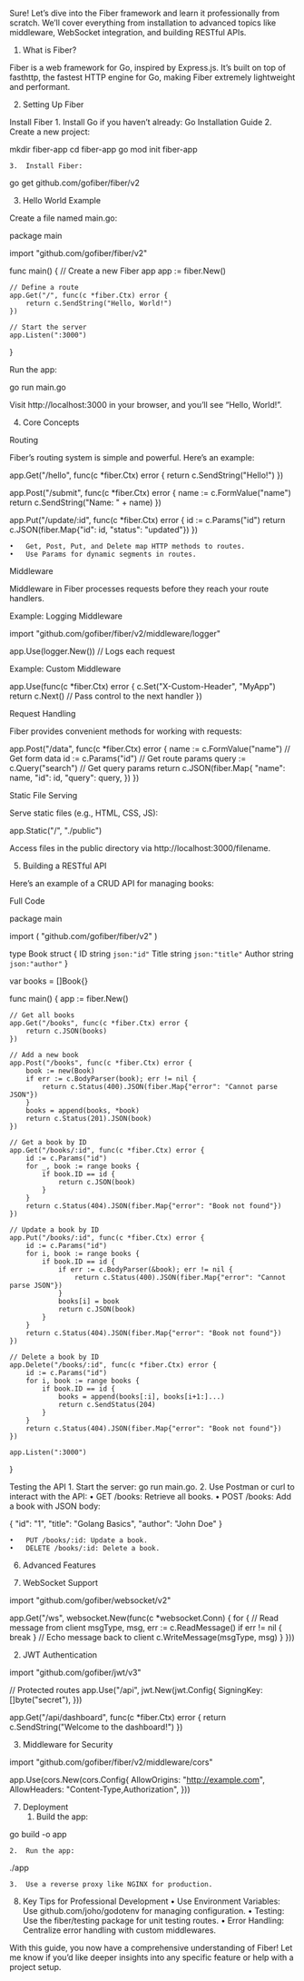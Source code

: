 Sure! Let’s dive into the Fiber framework and learn it professionally from scratch. We’ll cover everything from installation to advanced topics like middleware, WebSocket integration, and building RESTful APIs.

1. What is Fiber?

Fiber is a web framework for Go, inspired by Express.js. It’s built on top of fasthttp, the fastest HTTP engine for Go, making Fiber extremely lightweight and performant.

2. Setting Up Fiber

Install Fiber
	1.	Install Go if you haven’t already: Go Installation Guide
	2.	Create a new project:

mkdir fiber-app
cd fiber-app
go mod init fiber-app


	3.	Install Fiber:

go get github.com/gofiber/fiber/v2

3. Hello World Example

Create a file named main.go:

package main

import "github.com/gofiber/fiber/v2"

func main() {
    // Create a new Fiber app
    app := fiber.New()

    // Define a route
    app.Get("/", func(c *fiber.Ctx) error {
        return c.SendString("Hello, World!")
    })

    // Start the server
    app.Listen(":3000")
}

Run the app:

go run main.go

Visit http://localhost:3000 in your browser, and you’ll see “Hello, World!”.

4. Core Concepts

Routing

Fiber’s routing system is simple and powerful. Here’s an example:

app.Get("/hello", func(c *fiber.Ctx) error {
    return c.SendString("Hello!")
})

app.Post("/submit", func(c *fiber.Ctx) error {
    name := c.FormValue("name")
    return c.SendString("Name: " + name)
})

app.Put("/update/:id", func(c *fiber.Ctx) error {
    id := c.Params("id")
    return c.JSON(fiber.Map{"id": id, "status": "updated"})
})

	•	Get, Post, Put, and Delete map HTTP methods to routes.
	•	Use Params for dynamic segments in routes.

Middleware

Middleware in Fiber processes requests before they reach your route handlers.

Example: Logging Middleware

import "github.com/gofiber/fiber/v2/middleware/logger"

app.Use(logger.New()) // Logs each request

Example: Custom Middleware

app.Use(func(c *fiber.Ctx) error {
    c.Set("X-Custom-Header", "MyApp")
    return c.Next() // Pass control to the next handler
})

Request Handling

Fiber provides convenient methods for working with requests:

app.Post("/data", func(c *fiber.Ctx) error {
    name := c.FormValue("name")   // Get form data
    id := c.Params("id")          // Get route params
    query := c.Query("search")    // Get query params
    return c.JSON(fiber.Map{
        "name":  name,
        "id":    id,
        "query": query,
    })
})

Static File Serving

Serve static files (e.g., HTML, CSS, JS):

app.Static("/", "./public")

Access files in the public directory via http://localhost:3000/filename.

5. Building a RESTful API

Here’s an example of a CRUD API for managing books:

Full Code

package main

import (
	"github.com/gofiber/fiber/v2"
)

type Book struct {
	ID     string `json:"id"`
	Title  string `json:"title"`
	Author string `json:"author"`
}

var books = []Book{}

func main() {
	app := fiber.New()

	// Get all books
	app.Get("/books", func(c *fiber.Ctx) error {
		return c.JSON(books)
	})

	// Add a new book
	app.Post("/books", func(c *fiber.Ctx) error {
		book := new(Book)
		if err := c.BodyParser(book); err != nil {
			return c.Status(400).JSON(fiber.Map{"error": "Cannot parse JSON"})
		}
		books = append(books, *book)
		return c.Status(201).JSON(book)
	})

	// Get a book by ID
	app.Get("/books/:id", func(c *fiber.Ctx) error {
		id := c.Params("id")
		for _, book := range books {
			if book.ID == id {
				return c.JSON(book)
			}
		}
		return c.Status(404).JSON(fiber.Map{"error": "Book not found"})
	})

	// Update a book by ID
	app.Put("/books/:id", func(c *fiber.Ctx) error {
		id := c.Params("id")
		for i, book := range books {
			if book.ID == id {
				if err := c.BodyParser(&book); err != nil {
					return c.Status(400).JSON(fiber.Map{"error": "Cannot parse JSON"})
				}
				books[i] = book
				return c.JSON(book)
			}
		}
		return c.Status(404).JSON(fiber.Map{"error": "Book not found"})
	})

	// Delete a book by ID
	app.Delete("/books/:id", func(c *fiber.Ctx) error {
		id := c.Params("id")
		for i, book := range books {
			if book.ID == id {
				books = append(books[:i], books[i+1:]...)
				return c.SendStatus(204)
			}
		}
		return c.Status(404).JSON(fiber.Map{"error": "Book not found"})
	})

	app.Listen(":3000")
}

Testing the API
	1.	Start the server: go run main.go.
	2.	Use Postman or curl to interact with the API:
	•	GET /books: Retrieve all books.
	•	POST /books: Add a book with JSON body:

{
  "id": "1",
  "title": "Golang Basics",
  "author": "John Doe"
}


	•	PUT /books/:id: Update a book.
	•	DELETE /books/:id: Delete a book.

6. Advanced Features

1. WebSocket Support

import "github.com/gofiber/websocket/v2"

app.Get("/ws", websocket.New(func(c *websocket.Conn) {
	for {
		// Read message from client
		msgType, msg, err := c.ReadMessage()
		if err != nil {
			break
		}
		// Echo message back to client
		c.WriteMessage(msgType, msg)
	}
}))

2. JWT Authentication

import "github.com/gofiber/jwt/v3"

// Protected routes
app.Use("/api", jwt.New(jwt.Config{
    SigningKey: []byte("secret"),
}))

app.Get("/api/dashboard", func(c *fiber.Ctx) error {
    return c.SendString("Welcome to the dashboard!")
})

3. Middleware for Security

import "github.com/gofiber/fiber/v2/middleware/cors"

app.Use(cors.New(cors.Config{
    AllowOrigins: "http://example.com",
    AllowHeaders: "Content-Type,Authorization",
}))

7. Deployment
	1.	Build the app:

go build -o app


	2.	Run the app:

./app


	3.	Use a reverse proxy like NGINX for production.

8. Key Tips for Professional Development
	•	Use Environment Variables: Use github.com/joho/godotenv for managing configuration.
	•	Testing: Use the fiber/testing package for unit testing routes.
	•	Error Handling: Centralize error handling with custom middlewares.

With this guide, you now have a comprehensive understanding of Fiber! Let me know if you’d like deeper insights into any specific feature or help with a project setup.